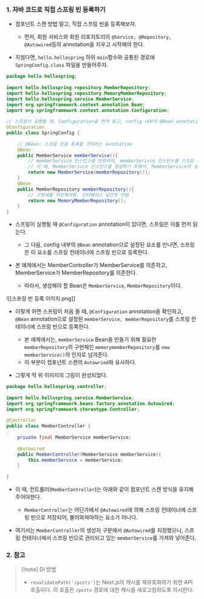 
### 1. 자바 코드로 직접 스프링 빈 등록하기

- 컴포넌트 스캔 방법 말고, 직접 스프링 빈을 등록해보자.
	- 먼저, 회원 서비스와 회원 리포지토리의 `@Service, @Repository, @Autowired`등의 annotation을 지우고 시작해야 한다.

- 지웠다면, `hello.hellospring` 하위 `main`함수와 공통된 경로에 `SpringConfig.class` 파일을 만들어주자.

```java
package hello.hellospring;  
  
import hello.hellospring.repository.MemberRepository;  
import hello.hellospring.repository.MemoryMemberRepository;  
import hello.hellospring.service.MemberService;  
import org.springframework.context.annotation.Bean;  
import org.springframework.context.annotation.Configuration;  
  
// 스프링이 실행될 때, Configuration을 먼저 읽고, config 내부의 @Bean annotation으로 설정된 요소를 스프링이 스프링 컨테이너에 스프링 빈으로 등록한다.  
@Configuration  
public class SpringConfig {  
  
    // @Bean: 스프링 빈을 등록할 것이라는 annotation  
    @Bean  
    public MemberService memberService(){  
        // memberSerivce 인스턴스를 반환하여, memberSerivce 인스턴스를 스프링 빈으로 등록 (스프링 컨테이너에)  
        // 이 때, MemberSerivce 인스턴스를 생성하기 위해서, MemberService의 생성자는 mmemoryMemberRepoitory 인스턴스를 요구한다.  
        return new MemberService(memberRepository());  
    }  
    @Bean  
    public MemberRepository memberRepository(){  
        // 구현체를 리턴해야함. 인터페이스 넣으면 안됨  
        return new MemoryMemberRepository();  
    }  
}
```

- 스프링이 실행될 때 `@Configuration` annotation이 있다면, 스프링은 이를 먼저 읽는다.
	- 그 다음, config 내부의 `@Bean` annotation으로 설정된 요소를 만나면, 스프링은 이 요소를 스프링 컨테이너에 스프링 빈으로 등록한다.

- 본 예제에서는 MemberController가 MemberService를 의존하고, MemberService가 MemberRepository를 의존한다.
	- 따라서, 생성해야 할 Bean은 `MemberService`, `MemberRepository`이다.

![[스프링 빈 등록 이미지.png]]

- 이렇게 하면 스프링이 처음 뜰 때,  `@Configuration` annotation을 확인하고, `@Bean` annotation으로 설정된 `memberService, memberRepository`를 스프링 컨테이너에 스프링 빈으로 등록한다.
	- 본 예제에서는, `memberService` Bean을 만들기 위해 필요한 `memberRepository`의 구현체인 `memorymemberRepository`를 `new memberService()`의 인자로 넘겨준다.
	- 이 부분이 컴포넌트 스캔의 `Autowried`와 유사하다.

- 그렇게 딱 위 이미지의 그림이 완성되었다.

```java
package hello.hellospring.controller;  
  
import hello.hellospring.service.MemberService;  
import org.springframework.beans.factory.annotation.Autowired;  
import org.springframework.stereotype.Controller;  
  
@Controller  
public class MemberController {  
.  
    private final MemberService memberService;  
  
    @Autowired  
    public MemberController(MemberService memberService){  
        this.memberService = memberService;  
    }  
  
}
```
- 이 때, 컨트롤러(`MemberController`)는 아래와 같이 컴포넌트 스캔 방식을 유지해 주어야한다. 
	- `MemberController`는 어딘가에서 `@Autowired`에 의해 스프링 컨테이너에 스프링 빈으로 저장되어, 불러와져야하는 요소가 아니다.

- 여기서는 `MemberController`의 생성자 구문에서 `@Autowired`를 지정했으니, 스프링 컨테이너에서 스프링 빈으로 관리되고 있는 `memberService`를 가져와 넣어준다.


### 2. 참고

> [!note] DI 방법
> - `revalidatePath('/posts')`는 Next.js의 캐시를 재유효화하기 위한 API 호출이다. 이 호출은 `/posts` 경로에 대한 캐시를 새로고침하도록 지시한다.